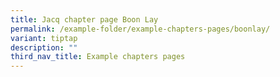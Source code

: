 ```yaml
---
title: Jacq chapter page Boon Lay
permalink: /example-folder/example-chapters-pages/boonlay/
variant: tiptap
description: ""
third_nav_title: Example chapters pages
---
```

